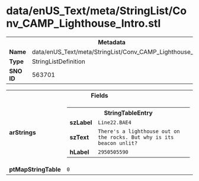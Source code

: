 <h1>data/enUS_Text/meta/StringList/Conv_CAMP_Lighthouse_Intro.stl</h1><table><tr><th colspan="100%">Metadata</th></tr><tr><td><b>Name</b></td><td>data/enUS_Text/meta/StringList/Conv_CAMP_Lighthouse_Intro.stl</td></tr><tr><td><b>Type</b></td><td>StringListDefinition</td></tr><tr><td><b>SNO ID</b></td><td>563701</td></tr></table>

<table><tr><th colspan="100%">Fields</th></tr><tr><td><b>arStrings</b></td><td><table><tr><th colspan="100%">StringTableEntry</th></tr><tr><td><b>szLabel</b></td><td><code>Line22.BAE4</code></td></tr><tr><td><b>szText</b></td><td><code>There's a lighthouse out on the rocks. But why is its beacon unlit?</code></td></tr><tr><td><b>hLabel</b></td><td><code>2950505590</code></td></tr></table>


</td></tr><tr><td><b>ptMapStringTable</b></td><td><code>0</code></td></tr></table>

